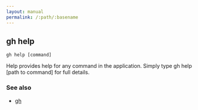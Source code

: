 ```yaml
---
layout: manual
permalink: /:path/:basename
---
```


## gh help

```
gh help [command]
```

Help provides help for any command in the application.
Simply type gh help [path to command] for full details.

### See also

* [gh](./gh)
